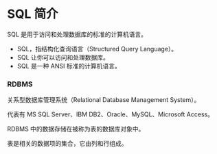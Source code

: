 # SQL 简介

SQL 是用于访问和处理数据库的标准的计算机语言。

* SQL，指结构化查询语言（Structured Query Language）。
* SQL 让你可以访问和处理数据库。
* SQL 是一种 ANSI 标准的计算机语言。

### RDBMS

关系型数据库管理系统（Relational Database Management System）。

代表有 MS SQL Server、IBM DB2、Oracle、MySQL、Microsoft Access。

RDBMS 中的数据存储在被称为表的数据库对象中。

表是相关的数据项的集合，它由列和行组成。

